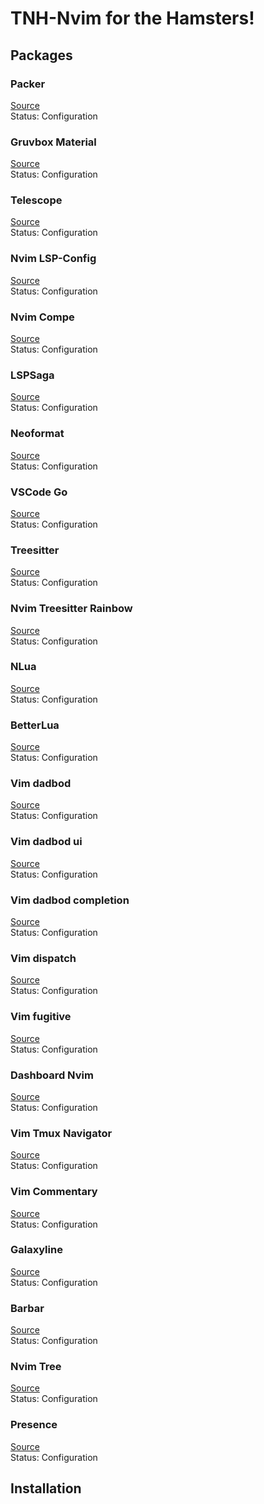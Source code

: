 # TNH-Nvim for the Hamsters!

## Packages

### Packer
[Source](https://github.com/wbthomason/packer.nvim)    
Status: Configuration
### Gruvbox Material
[Source](https://github.com/sainnhe/gruvbox-material)    
Status: Configuration
### Telescope
[Source](https://github.com/nvim-telescope/telescope.nvim)    
Status: Configuration
### Nvim LSP-Config
[Source](https://github.com/neovim/nvim-lspconfig)   
Status: Configuration
### Nvim Compe
[Source](https://github.com/hrsh7th/nvim-compe)   
Status: Configuration
### LSPSaga
[Source](https://github.com/glepnir/lspsaga.nvim)   
Status: Configuration
### Neoformat
[Source](https://github.com/sbdchd/neoformat)   
Status: Configuration
### VSCode Go
[Source](https://github.com/golang/vscode-go)   
Status: Configuration
### Treesitter
[Source](https://github.com/nvim-treesitter/nvim-treesitter)   
Status: Configuration
### Nvim Treesitter Rainbow
[Source](https://github.com/p00f/nvim-ts-rainbow)   
Status: Configuration
### NLua
[Source](https://github.com/tjdevries/nlua.nvim)   
Status: Configuration
### BetterLua
[Source](https://github.com/euclidianAce/BetterLua.vim)   
Status: Configuration
### Vim dadbod
[Source](https://github.com/tpope/vim-dadbod)   
Status: Configuration
### Vim dadbod ui
[Source](https://github.com/kristijanhusak/vim-dadbod-ui)   
Status: Configuration
### Vim dadbod completion
[Source](https://github.com/kristijanhusak/vim-dadbod-completion)   
Status: Configuration
### Vim dispatch
[Source](https://github.com/tpope/vim-dispatch)   
Status: Configuration
### Vim fugitive
[Source](https://github.com/tpope/vim-fugitive)   
Status: Configuration
### Dashboard Nvim
[Source](https://github.com/glepnir/dashboard-nvim)   
Status: Configuration
### Vim Tmux Navigator
[Source](https://github.com/christoomey/vim-tmux-navigator)   
Status: Configuration
### Vim Commentary
[Source](https://github.com/tpope/vim-commentary)   
Status: Configuration
### Galaxyline
[Source](https://github.com/glepnir/galaxyline.nvim)   
Status: Configuration
### Barbar
[Source](https://github.com/romgrk/barbar.nvim)   
Status: Configuration
### Nvim Tree
[Source](https://github.com/kristijanhusak/nvim-tree.lua)   
Status: Configuration
### Presence
[Source](https://github.com/andweeb/presence)   
Status: Configuration

## Installation

